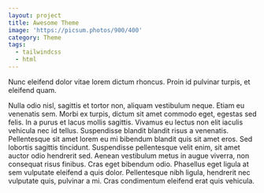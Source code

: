```yaml
---
layout: project
title: Awesome Theme
image: 'https://picsum.photos/900/400'
category: Theme
tags:
  - tailwindcss
  - html
---
```

Nunc eleifend dolor vitae lorem dictum rhoncus. Proin id pulvinar turpis, et eleifend quam.

Nulla odio nisl, sagittis et tortor non, aliquam vestibulum neque. Etiam eu venenatis sem. Morbi ex turpis, dictum sit amet commodo eget, egestas sed felis. In a purus et lacus mollis sagittis. Vivamus eu lectus non elit iaculis vehicula nec id tellus. Suspendisse blandit blandit risus a venenatis. Pellentesque sit amet lorem eu mi bibendum blandit quis sit amet eros. Sed lobortis sagittis tincidunt. Suspendisse pellentesque velit enim, sit amet auctor odio hendrerit sed. Aenean vestibulum metus in augue viverra, non consequat risus finibus. Cras eget bibendum odio. Phasellus eget ligula at sem vulputate eleifend a quis dolor. Pellentesque nibh ligula, hendrerit nec vulputate quis, pulvinar a mi. Cras condimentum eleifend erat quis vehicula.

